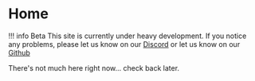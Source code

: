 
# Home

!!! info Beta
    This site is currently under heavy development. If you notice any problems, please let us know on our [Discord](https://discord.gg/H2g5638vyD) or let us know on our [Github](https://github.com/WyvernGroup/bot-docs/)

There's not much here right now... check back later.